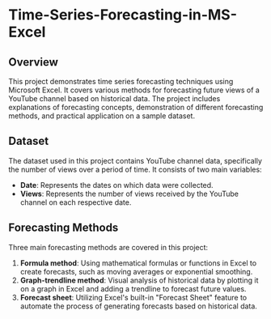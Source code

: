 # Time-Series-Forecasting-in-MS-Excel

## Overview
This project demonstrates time series forecasting techniques using Microsoft Excel. It covers various methods for forecasting future views of a YouTube channel based on historical data. The project includes explanations of forecasting concepts, demonstration of different forecasting methods, and practical application on a sample dataset.

## Dataset
The dataset used in this project contains YouTube channel data, specifically the number of views over a period of time. It consists of two main variables:
- **Date**: Represents the dates on which data were collected.
- **Views**: Represents the number of views received by the YouTube channel on each respective date.

## Forecasting Methods
Three main forecasting methods are covered in this project:
1. **Formula method**: Using mathematical formulas or functions in Excel to create forecasts, such as moving averages or exponential smoothing.
2. **Graph-trendline method**: Visual analysis of historical data by plotting it on a graph in Excel and adding a trendline to forecast future values.
3. **Forecast sheet**: Utilizing Excel's built-in "Forecast Sheet" feature to automate the process of generating forecasts based on historical data.


